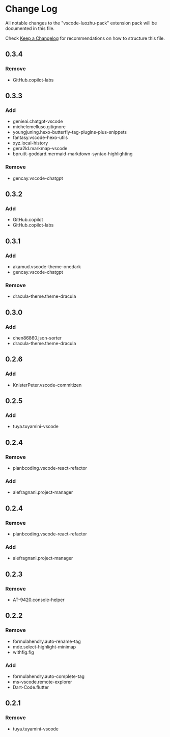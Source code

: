 # Change Log

All notable changes to the "vscode-luozhu-pack" extension pack will be documented in this file.

Check [Keep a Changelog](http://keepachangelog.com/) for recommendations on how to structure this file.

## 0.3.4

### Remove

- GitHub.copilot-labs

## 0.3.3

### Add

- genieai.chatgpt-vscode
- michelemelluso.gitignore
- youngjuning.hexo-butterfly-tag-plugins-plus-snippets
- fantasy.vscode-hexo-utils
- xyz.local-history
- gera2ld.markmap-vscode
- bpruitt-goddard.mermaid-markdown-syntax-highlighting

### Remove

- gencay.vscode-chatgpt

## 0.3.2

### Add

- GitHub.copilot
- GitHub.copilot-labs

## 0.3.1

### Add

- akamud.vscode-theme-onedark
- gencay.vscode-chatgpt

### Remove

- dracula-theme.theme-dracula

## 0.3.0

### Add

- chen86860.json-sorter
- dracula-theme.theme-dracula

## 0.2.6

### Add

- KnisterPeter.vscode-commitizen

## 0.2.5

### Add

- tuya.tuyamini-vscode

## 0.2.4

### Remove

- planbcoding.vscode-react-refactor

### Add

- alefragnani.project-manager

## 0.2.4

### Remove

- planbcoding.vscode-react-refactor

### Add

- alefragnani.project-manager

## 0.2.3

### Remove

- AT-9420.console-helper

## 0.2.2

### Remove

- formulahendry.auto-rename-tag
- mde.select-highlight-minimap
- withfig.fig

### Add

- formulahendry.auto-complete-tag
- ms-vscode.remote-explorer
- Dart-Code.flutter

## 0.2.1

### Remove

- tuya.tuyamini-vscode
